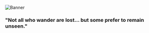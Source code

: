![Banner]([https://source.unsplash.com/1600x400/?mystery,galaxy,dark](https://images.newscientist.com/wp-content/uploads/2024/01/12175805/SEI_186782217.jpg?crop=4:3,smart&width=1200&height=900&upscale=true))

### "Not all who wander are lost... but some prefer to remain unseen."
